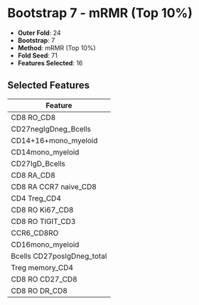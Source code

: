 # Bootstrap 7 - mRMR (Top 10%)

- **Outer Fold**: 24
- **Bootstrap**: 7
- **Method**: mRMR (Top 10%)
- **Fold Seed**: 71
- **Features Selected**: 16

## Selected Features

| Feature |
|---------|
| CD8 RO_CD8 |
| CD27negIgDneg_Bcells |
| CD14+16+mono_myeloid |
| CD14mono_myeloid |
| CD27IgD_Bcells |
| CD8 RA_CD8 |
| CD8 RA CCR7 naive_CD8 |
| CD4 Treg_CD4 |
| CD8 RO Ki67_CD8 |
| CD8 RO TIGIT_CD3 |
| CCR6_CD8RO |
| CD16mono_myeloid |
| Bcells CD27posIgDneg_total |
| Treg memory_CD4 |
| CD8 RO CD27_CD8 |
| CD8 RO DR_CD8 |
